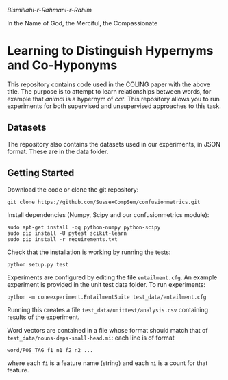 *Bismillahi-r-Rahmani-r-Rahim*

In the Name of God, the Merciful, the Compassionate

Learning to Distinguish Hypernyms and Co-Hyponyms
=================================================

This repository contains code used in the COLING paper with the above
title. The purpose is to attempt to learn relationships between words,
for example that *animal* is a hypernym of *cat*. This repository
allows you to run experiments for both supervised and unsupervised
approaches to this task.

Datasets
--------

The repository also contains the datasets used in our experiments, in
JSON format. These are in the data folder.

Getting Started
---------------

Download the code or clone the git repository:

    git clone https://github.com/SussexCompSem/confusionmetrics.git

Install dependencies (Numpy, Scipy and our confusionmetrics module):

    sudo apt-get install -qq python-numpy python-scipy
    sudo pip install -U pytest scikit-learn
    sudo pip install -r requirements.txt

Check that the installation is working by running the tests:

    python setup.py test

Experiments are configured by editing the file `entailment.cfg`. An
example experiment is provided in the unit test data folder. To run
experiments:

    python -m coneexperiment.EntailmentSuite test_data/entailment.cfg

Running this creates a file `test_data/unittest/analysis.csv`
containing results of the experiment.

Word vectors are contained in a file whose format should match that of
`test_data/nouns-deps-small-head.mi`: each line is of format

    word/POS_TAG f1 n1 f2 n2 ...

where each `fi` is a feature name (string) and each `ni` is a count
for that feature.


